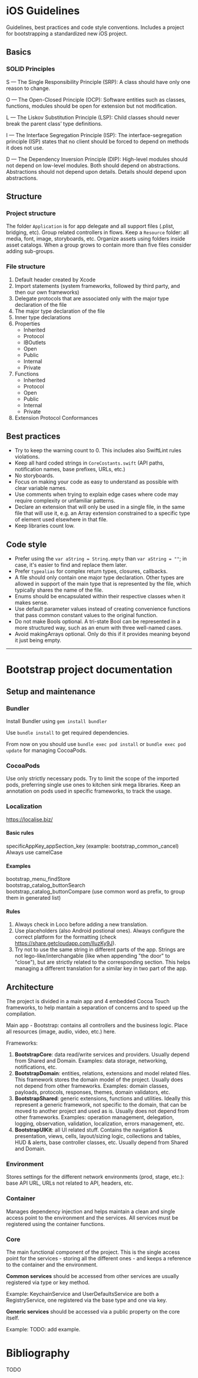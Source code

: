 # iOS Guidelines
Guidelines, best practices and code style conventions.
Includes a project for bootstrapping a standardized new iOS project.

## Basics
### SOLID Principles
S — The Single Responsibility Principle (SRP): A class should have only one reason to change.  

O — The Open-Closed Principle (OCP): Software entities such as classes, functions, modules should be open for extension but not modification.  

L — The Liskov Substitution Principle (LSP): Child classes should never break the parent class’ type definitions.  

I — The Interface Segregation Principle (ISP): The interface-segregation principle (ISP) states that no client should be forced to depend on methods it does not use.  

D — The Dependency Inversion Principle (DIP): High-level modules should not depend on low-level modules. Both should depend on abstractions. Abstractions should not depend upon details. Details should depend upon abstractions.  

## Structure
### Project structure
The folder `Application`  is for app delegate and all support files (.plist, bridging, etc).
Group related controllers in flows.
Keep a `Resource` folder: all media, font, image, storyboards, etc. Organize assets using folders inside asset catalogs.
When a group grows to contain more than five files consider adding sub-groups.

### File structure
1. Default header created by Xcode
2. Import statements (system frameworks, followed by third party, and then our own frameworks)
3. Delegate protocols that are associated only with the major type declaration of the file
4. The major type declaration of the file
5. Inner type declarations
6. Properties
	* Inherited
	* Protocol
	* IBOutlets
	* Open
	* Public
	* Internal
	* Private
7. Functions
	* Inherited
	* Protocol
	* Open
	* Public
	* Internal
	* Private
8. Extension Protocol Conformances

## Best practices
* Try to keep the warning count to 0. This includes also SwiftLint rules violations.
* Keep all hard coded strings in `CoreCostants.swift` (API paths, notification names, base prefixes, URLs, etc.)
* No storyboards.
* Focus on making your code as easy to understand as possible with clear variable names.
* Use comments when trying to explain edge cases where code may require complexity or unfamiliar patterns.
* Declare an extension that will only be used in a single file, in the same file that will use it, e.g. an Array extension constrained to a specific type of element used elsewhere in that file.
* Keep libraries count low.

## Code style
* Prefer using the `var aString = String.empty` than `var aString = ""`; in case, it's easier to find and replace them later.
* Prefer `typealias` for complex return types, closures, callbacks.
* A file should only contain one major type declaration. Other types are allowed in support of the main type that is represented by the file, which typically shares the name of the file.
* Enums should be encapsulated within their respective classes when it makes sense.
* Use default parameter values instead of creating convenience functions that pass common constant values to the original function.
* Do not make Bools optional. A tri-state Bool can be represented in a more structured way, such as an enum with three well-named cases.
* Avoid makingArrays optional. Only do this if it provides meaning beyond it just being empty.

- - - -

# Bootstrap project documentation

## Setup and maintenance
### Bundler
Install Bundler using `gem install bundler`

Use  `bundle install` to get required dependencies.

From now on you should use 
`bundle exec pod install` or `bundle exec pod update` for managing CocoaPods.


### CocoaPods
Use only strictly necessary pods. Try to limit the scope of the imported pods, preferring single use ones to kitchen sink mega libraries. Keep an annotation on pods used in specific frameworks, to track the usage.


### Localization
https://localise.biz/

#### Basic rules
specificAppKey_appSection_key (example: bootstrap_common_cancel)  
Always use camelCase  

#### Examples  
bootstrap_menu_findStore  
bootstrap_catalog_buttonSearch  
bootstrap_catalog_buttonCompare (use common word as prefix, to group them in generated list)  

#### Rules  
1) Always check in Loco before adding a new translation.  
2) Use placeholders (also Android postional ones). Always configure the correct platform for the formatting (check https://share.getcloudapp.com/lluzKy9J).  
3) Try not to use the same string in different parts of the app. Strings are not lego-like/interchangable (like when appending "the door" to "close"), but are strictly related to the corresponding section. This helps managing a different translation for a similar key in two part of the app.  

## Architecture
The project is divided in a main app and 4 embedded Cocoa Touch frameworks, to help mantain a separation of concerns and to speed up the compilation.

Main app - Bootstrap:
contains all controllers and the business logic. Place all resources (image, audio, video, etc.) here. 

Frameworks:

1. **BootstrapCore**: data read/write services and providers. Usually depend from Shared and Domain. Examples: data storage, networking, notifications, etc.
2. **BootstrapDomain**: entities, relations, extensions and model related files. This framework stores the domain model of the project. Usually does not depend from other frameworks. Examples: domain classes, payloads, protocols, responses, themes, domain validators, etc.
3. **BootstrapShared**: generic extensions, functions and utilities. Ideally this represent a generic framework, not specific to the domain, that can be moved to another project and used as is. Usually does not depend from other frameworks. Examples: operation management, delegation, logging, observation, validation, localization, errors management, etc. 
4. **BootstrapUIKit**: all UI related stuff. Contains the navigation & presentation, views, cells, layout/sizing logic, collections and tables, HUD & alerts, base controller classes, etc. Usually depend from Shared and Domain. 

### Environment
Stores settings for the different network environments (prod, stage, etc.): base API URL, URLs not related to API, headers, etc.

### Container
Manages dependency injection and helps maintain a clean and single access point to the environment and the services.
All services must be registered using the container functions.

### Core
The main functional component of the project. This is the single access point for the services - storing all the different ones - and keeps a reference to the container and the environment.

**Common services** should be accessed from other services are usually registered via type or key method.

Example:
KeychainService and UserDefaultsService are both a RegistryService, one registered via the base type and one via key.

**Generic services** should be accessed via a public property on the core itself.

Example:
TODO: add example.


# Bibliography
TODO
